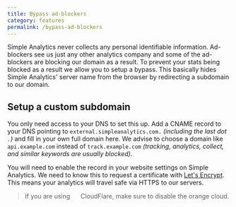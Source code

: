 ```yaml
---
title: Bypass ad-blockers
category: features
permalink: /bypass-ad-blockers
---
```


Simple Analytics never collects any personal identifiable information. Ad-blockers see us just any other analytics company and some of the ad-blockers are blocking our domain as a result. To prevent your stats being blocked as a result we allow you to setup a bypass. This basically hides Simple Analytics' server name from the browser by redirecting a subdomain to our domain.

## Setup a custom subdomain

You only need access to your DNS to set this up. Add a CNAME record to your DNS pointing to `external.simpleanalytics.com.` _(including the last dot `.`)_ and fill in your own full domain here. We advise to choose a domain like `api.example.com` instead of `track.example.com` _(tracking, analytics, collect, and similar keywords are usually blocked)_.

You will need to enable the record in your website settings on Simple Analytics. We need to know this to request a certificate with <a href="https://letsencrypt.org/" target="_blank">Let's Encrypt</a>. This means your analytics will travel safe via HTTPS to our servers.

> If you are using <img src="https://cdn.simpleanalytics.com/images/cloudflare-icon.png" style="height: 10px; margin: 0 3px;" alt=""> CloudFlare, make sure to disable the orange cloud.
